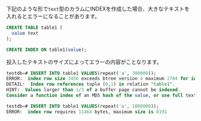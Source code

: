 下記のような形で`text`型のカラムにINDEXを作成した場合、大きなテキストを入れるとエラーになることがあります。

```sql
CREATE TABLE table1 (
  value text
);

CREATE INDEX ON table1(value);
```

投入したテキストのサイズによってエラーの内容がことなります。

```sql
testdb=# INSERT INTO table1 VALUES(repeat('a', 300000));
ERROR:  index row size 3456 exceeds btree version 4 maximum 2704 for index "table1_value_idx"
DETAIL:  Index row references tuple (0,1) in relation "table1".
HINT:  Values larger than 1/3 of a buffer page cannot be indexed.
Consider a function index of an MD5 hash of the value, or use full text indexing.
```

```sql
testdb=# INSERT INTO table1 VALUES(repeat('a', 1000000));
ERROR:  index row requires 11464 bytes, maximum size is 8191
```
